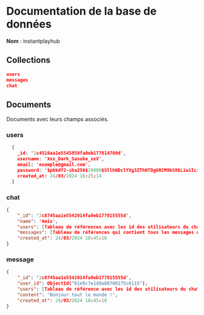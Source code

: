 # Documentation de la base de données

**Nom** : instantplayhub

## Collections

```json
users
messages
chat
```

## Documents

Documents avec leurs champs associés.

### users

```json
  {
    _id: '2c4516aa1e5545858fa0eb177814708d',
    username: 'Xxx_Dark_Sasuke_xxX',
    email: 'exemple@gmail.com',
    password: '$pbkdf2-sha256$29000$SllhNDclYXg3ZThNTDg6RCM9bS0$LiwiIcioqS0ViGzM6c2.zw6odERSrUbaeaPnyooqdEQ'
    created_at: 24/03/2024 16:25:14
  }
```

### chat

```json
{
    "_id": '2c8745aa1e5542014fa0eb177815555d',
    "name": 'Amis',
    "users": [Tableau de références avec les id des utilisateurs du chat],
    "messages": [Tableau de références qui contient tous les messages du chat (id des messages)],
    "created_at": 24/03/2024 18:45:10
}
```

### message

```json
{
    "_id": '2c8745aa1e5542014fa0eb177815555d',
    "user_id": ObjectId("61e9c7e1d9a087001f5c6115"),
    "users": [Tableau de référence avec les id des utilisateurs du chat],
    "content": "Bonjour tout le monde !",
    "created_at": 24/03/2024 18:45:10
}

```
